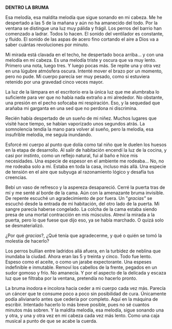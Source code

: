 **DENTRO LA BRUMA**

Esa melodía, esa maldita melodía que sigue sonando en mi cabeza. Me he
despertado a las 5 de la mañana y aún no ha amanecido del todo. Por la
ventana se distingue una luz muy pálida y frágil. Los perros del barrio
han comenzado a ladrar. Todos lo hacen. El sonido del ventilador es
constante, y fluido. El sonido de las aspas de acero fino cortando el
aire a Dios va a saber cuántas revoluciones por minuto.

Mi mirada está clavada en el techo, he despertado boca arriba... y con
una melodía en mi cabeza. Es una melodía triste y oscura que va muy
lento. Primero una nota, luego tres. Y luego pocas más. Se repite una y
otra vez en una lúgubre atmósfera oscura. Intenté mover el brazo por un
momento, pero no pude. Mi cuerpo parecía ser muy pesado, como si
estuviera retenido por una gravedad cinco veces mayor.

La luz de la lámpara en el escritorio era la única luz que me alumbraba
lo suficiente para ver que no había nada extraño a mi alrededor. No
obstante, una presión en el pecho sofocaba mi respiración. Eso, y la
sequedad que arañaba mi garganta en una sed que no perdona ni
discrimina.

Recién había despertado de un sueño de mi niñez. Muchos lugares que
visité hace tiempo, se habían vaporizado unos segundos atrás. La
somnolencia tendía la mano para volver al sueño, pero la melodía, esa
insufrible melodía, me seguía inundando.

Esforcé mi cuerpo al punto que dolía como tal niño que le duelen los
huesos en la etapa de desarrollo. Al salir de habitación encendí la luz
de la cocina, y casi por instinto, como un reflejo natural, fui al baño
e hice mis necesidades. Una especie de espesor en el ambiente me
rodeaba... No, no me rodeaba solo a mí. Estaba en toda la casa, incluso
más allá. Una especie de tensión en el aire que subyuga al razonamiento
lógico y desafía tus creencias.

Bebí un vaso de refresco y la aspereza desapareció. Cerré la puerta tras
de mí y me senté al borde de la cama. Aún con la amenazante bruma
invisible. De repente escuché un agradecimiento de por fuera. Un
"*gracias"* se escuchó desde la entrada de mi habitación, del otro lado
de la puerta. Mi sangre parecía haberse congelado. La colcha de la cama
estaba siendo presa de una mortal contracción en mis músculos. Atreví la
mirada a la puerta, pero lo que fuese que dijo eso, ya se había
marchado. O quizá solo se desmaterializó.

¿Por qué *gracias*?, ¿Qué tenía que agradecerme, y qué o quién se tomó
la molestia de hacerlo?

Los perros bullían entre ladridos allá afuera, en la turbidez de neblina
que inundaba la ciudad. Ahora eran las 5 y treinta y cinco. Todo fue
lento. Espeso como el aceite, o como un jarabe expectorante. Una espeses
indefinible e inmutable. Removí los cabellos de la frente, pegados en un
sudor gomoso y frío. No amanecía. Y por el aspecto de la delicada y
escaza luz que se filtraba por la ventana, pretendía no hacerlo pronto.

La bruma inodora e incolora hacía ceder a mi cuerpo cada vez más.
Parecía un cáncer que te consume poco a poco sin posibilidad de cura.
Únicamente podía alivianarlo antes que cedería por completo. Aquí en la
máquina de escribir. Intentado hacerlo lo más breve posible, pues no sé
cuantos minutos más sobren. Y la maldita melodía, esa melodía, sigue
sonando una y otra, y una y otra vez en mi cabeza cada vez más lento.
Como una caja musical a punto de que se acabe la cuerda.
